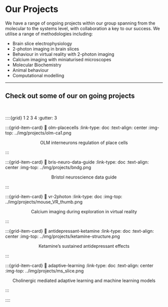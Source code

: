 # Our Projects

We have a range of ongoing projects within our group spanning from the molecular to the systems level, with collaboration a key to our success.
We utilise a range of methodologies including:
- Brain slice electrophysiology 
- 2-photon imaging in brain slices
- Behaviour in virtual reality with 2-photon imaging 
- Calcium imaging with miniaturised microscopes
- Molecular Biochemistry 
- Animal behaviour
- Computational modelling 

---

## Check out some of our on going projects

&nbsp;

::::{grid} 1 2 3 4
:gutter: 3

:::{grid-item-card}
:link: olm-placecells
:link-type: doc
:text-align: center
:img-top: ../img/projects/olm-ca1.png

<p style='text-align: center;'> OLM interneurons regulation of place cells </p> 

:::

:::{grid-item-card}
:link: bris-neuro-data-guide
:link-type: doc
:text-align: center
:img-top: ../img/projects/bndg.png

<p style='text-align: center;'> Bristol neuroscience data guide </p>
:::

:::{grid-item-card}
:link: vr-2photon
:link-type: doc
:img-top: ../img/projects/mouse_VR_thumb.png
<p style='text-align: center;'> Calcium imaging during exploration in virtual reality </p> 
:::

:::{grid-item-card}
:link: antidepressant-ketamine
:link-type: doc
:text-align: center
:img-top: ../img/projects/ketamine-structure.png

<p style='text-align: center;'> Ketamine’s sustained antidepressant effects </p>
:::

:::{grid-item-card}
:link: adaptive-learning
:link-type: doc
:text-align: center
:img-top: ../img/projects/ms_slice.png

<p style='text-align: center;'> Cholinergic mediated adaptive learning and machine learning models </p>
:::



::::



